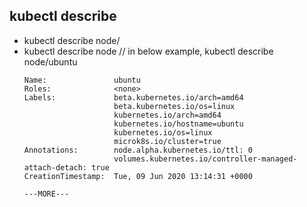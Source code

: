 ## kubectl describe

- kubectl describe node/<node-name>
- kubectl describe node <node-name>  // in below example, kubectl describe node/ubuntu
    ```
    Name:               ubuntu
    Roles:              <none>
    Labels:             beta.kubernetes.io/arch=amd64
                        beta.kubernetes.io/os=linux
                        kubernetes.io/arch=amd64
                        kubernetes.io/hostname=ubuntu
                        kubernetes.io/os=linux
                        microk8s.io/cluster=true
    Annotations:        node.alpha.kubernetes.io/ttl: 0
                        volumes.kubernetes.io/controller-managed-attach-detach: true
    CreationTimestamp:  Tue, 09 Jun 2020 13:14:31 +0000

    ---MORE---
    ```